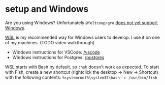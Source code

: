 # setup and Windows

Are you using Windows?
Unfortunately `@feltcoop/gro`
[does not yet support Windows](https://github.com/feltcoop/gro/issues/319).

[WSL](https://wikipedia.org/wiki/Windows_Subsystem_for_Linux)
is my recommended way for Windows users to develop. I use it on one of my machines.
(TODO video walkthrough)

- Windows instructions for VSCode: [/vscode](/vscode)
- Windows instructions for Postgres: [/postgres](/postgres)

WSL starts with Bash by default, so `chsh` doesn't work as expected.
To start with Fish, create a new shortcut (rightclick the desktop -> New -> Shortcut)
with the following contents: `%systemroot%\system32\bash -c /usr/bin/fish`

